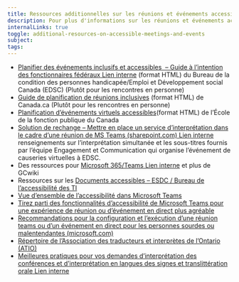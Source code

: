 ```yaml
---
title: Ressources additionnelles sur les réunions et événements accessibles
description: Pour plus d'informations sur les réunions et événements accessibles, vous pouvez consulter cette liste de liens.
internalLinks: true
toggle: additional-resources-on-accessible-meetings-and-events
subject:
tags:
---
```


- [Planifier des événements inclusifs et accessibles  – Guide à l’intention des fonctionnaires fédéraux<span class="fas fa-external-link-square-alt mrgn-lft-sm mrgn-rght-sm" aria-hidden="true"></span><span class="wb-inv"> Lien interne</span>](https://intranet.canada.ca/hr-rh/ve/dee-deme/piae-peia-fra.asp) (format HTML) du Bureau de la condition des personnes handicapée/Emploi et Développement social Canada (EDSC) (Plutôt pour les rencontres en personne)
- [Guide de planification de réunions inclusives](https://www.canada.ca/fr/emploi-developpement-social/programmes/invalidite/cra/reunions-inclusives.html) (format HTML) de Canada.ca (Plutôt pour les rencontres en personne)
- [Planification d’événements virtuels accessibles](https://www.csps-efpc.gc.ca/Tools/jobaids/access-virtual-events-fra.aspx)(format HTML) de l’École de la fonction publique du Canada
- [Solution de rechange – Mettre en place un service d’interprétation dans le cadre d’une réunion de MS Teams (sharepoint.com)<span class="fas fa-external-link-square-alt mrgn-lft-sm mrgn-rght-sm" aria-hidden="true"></span><span class="wb-inv"> Lien interne</span>](https://014gc.sharepoint.com/:w:/r/sites/CMC-GCC/_layouts/15/doc2.aspx?sourcedoc=%7B58356E6F-A2D6-499E-BEBC-DD28C2254186%7D&file=Workaround-for-Interpretation-in-Teams_20210226_FR.docx&action=default&mobileredirect=true) renseignements sur l’interprétation simultanée et les sous-titres fournis par l’équipe Engagement et Communication qui organise l’événement de causeries virtuelles à EDSC.
- Des ressources pour [Microsoft 365/Teams<span class="fas fa-external-link-square-alt mrgn-lft-sm mrgn-rght-sm" aria-hidden="true"></span><span class="wb-inv"> Lien interne</span>](https://wiki.gccollab.ca/M365/Accueil/Teams) et plus de GCwiki
- Ressources sur les [Documents accessibles – ESDC / Bureau de l’accessibilité des TI](https://bati-itao.github.io/resources/accessible-documents-fr.html)
- [Vue d’ensemble de l’accessibilité dans Microsoft Teams](https://support.microsoft.com/fr-fr/office/vue-d-ensemble-de-l-accessibilit%C3%A9-dans-microsoft-teams-2d4009e7-1300-4766-87e8-7a217496c3d5?ui=en-us&rs=en-us&ad=us)
- [Tirez parti des fonctionnalités d’accessibilité de Microsoft Teams pour une expérience de réunion ou d’événement en direct plus agréable](https://support.microsoft.com/fr-fr/office/tirez-parti-des-fonctionnalit%C3%A9s-d-accessibilit%C3%A9-de-microsoft-teams-pour-une-exp%C3%A9rience-de-r%C3%A9union-ou-d-%C3%A9v%C3%A9nement-en-direct-plus-agr%C3%A9able-eec38ba3-689b-4ab4-8b6a-1c1c30259d86)
- [Recommandations pour la configuration et l’exécution d’une réunion teams ou d’un événement en direct pour les personnes sourdes ou malentendantes (microsoft.com)](https://support.microsoft.com/fr-fr/topic/recommandations-pour-la-configuration-et-l-ex%C3%A9cution-d-une-r%C3%A9union-teams-ou-d-un-%C3%A9v%C3%A9nement-en-direct-pour-les-personnes-sourdes-ou-malentendantes-6d5ff6ac-c6f3-434b-ac95-c6e2e15ff0ac)
- [Répertoire de l’Association des traducteurs et interprètes de l’Ontario (ATIO)](https://atio.on.ca/directory/?lang=fr)
- [Meilleures pratiques pour vos demandes d’interprétation des conférences et d’interprétation en langues des signes et translittération orale<span class="fas fa-external-link-square-alt mrgn-lft-sm mrgn-rght-sm" aria-hidden="true"></span><span class="wb-inv"> Lien interne</span>](http://gcintranet.tpsgc-pwgsc.gc.ca/bt-tb/interpretation/pratiques-practices-fra.html)
